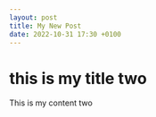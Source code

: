 ```yaml
---
layout: post
title: My New Post
date: 2022-10-31 17:30 +0100
---
```


# this is my title two


This is my content two